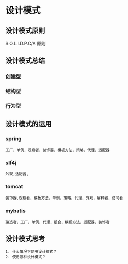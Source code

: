 # 设计模式

## 设计模式原则
 S.O.L.I.D.P.C/A 原则

## 设计模式总结
### 创建型
### 结构型
### 行为型

## 设计模式的运用
### spring
    工厂，单例，观察者，装饰器，模板方法，策略，代理，适配器
### slf4j 
    外观,适配器,
### tomcat
    装饰器,观察者，模板方法，单例，策略，代理，外观，解释器，访问者
### mybatis
    建造者，工厂，单例，代理，组合，模板方法，适配器，装饰者
    
## 设计模式思考
    1. 什么情况下使用设计模式？
    2. 使用哪种设计模式？
